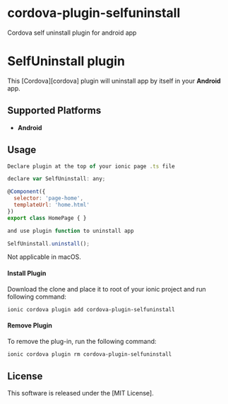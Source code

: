 # cordova-plugin-selfuninstall
Cordova self uninstall plugin for android app


# SelfUninstall plugin #
This [Cordova][cordova] plugin will uninstall app by itself in your __Android__ app.

## Supported Platforms ##
- __Android__


## Usage ##

```javascript
Declare plugin at the top of your ionic page .ts file

declare var SelfUninstall: any;

@Component({
  selector: 'page-home',
  templateUrl: 'home.html'
})
export class HomePage { }

and use plugin function to uninstall app

SelfUninstall.uninstall();
```
Not applicable in macOS.

#### Install Plugin ####
Download the clone and place it to root of your ionic project and run following command:
```bash
ionic cordova plugin add cordova-plugin-selfuninstall
```

#### Remove Plugin ####
To remove the plug-in, run the following command:
```bash
ionic cordova plugin rm cordova-plugin-selfuninstall
```


## License ##

This software is released under the [MIT License].
